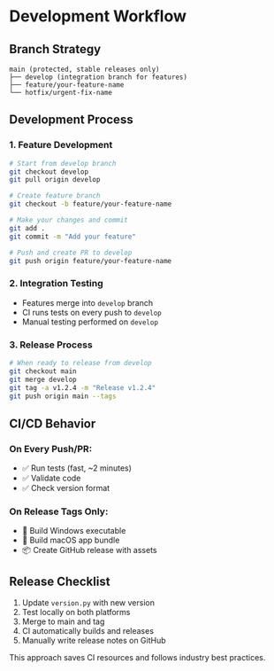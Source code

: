 # Development Workflow

## Branch Strategy

```
main (protected, stable releases only)
├── develop (integration branch for features)
├── feature/your-feature-name
└── hotfix/urgent-fix-name
```

## Development Process

### 1. Feature Development
```bash
# Start from develop branch
git checkout develop
git pull origin develop

# Create feature branch
git checkout -b feature/your-feature-name

# Make your changes and commit
git add .
git commit -m "Add your feature"

# Push and create PR to develop
git push origin feature/your-feature-name
```

### 2. Integration Testing
- Features merge into `develop` branch
- CI runs tests on every push to `develop`
- Manual testing performed on `develop`

### 3. Release Process
```bash
# When ready to release from develop
git checkout main
git merge develop
git tag -a v1.2.4 -m "Release v1.2.4"
git push origin main --tags
```

## CI/CD Behavior

### On Every Push/PR:
- ✅ Run tests (fast, ~2 minutes)
- ✅ Validate code
- ✅ Check version format

### On Release Tags Only:
- 🔨 Build Windows executable
- 🔨 Build macOS app bundle  
- 📦 Create GitHub release with assets

## Release Checklist

1. Update `version.py` with new version
2. Test locally on both platforms
3. Merge to main and tag
4. CI automatically builds and releases
5. Manually write release notes on GitHub

This approach saves CI resources and follows industry best practices.